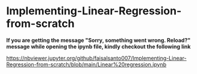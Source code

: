 # Implementing-Linear-Regression-from-scratch

**If you are getting the message "Sorry, something went wrong. Reload?" message while opening the ipynb file, kindly checkout the following link**

  https://nbviewer.jupyter.org/github/faisalsanto007/Implementing-Linear-Regression-from-scratch/blob/main/Linear%20regression.ipynb 
